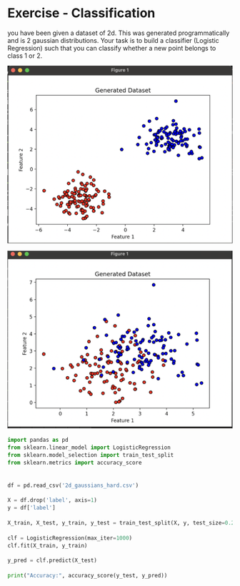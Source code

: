 # Exercise - Classification

you have been given a dataset of 2d.  This was generated programmatically and is 2 gaussian distributions.  Your task is to build a classifier (Logistic Regression) such that you can classify whether a new point belongs to class 1 or 2.

![2 class](../assets/dataset.png)

![2 class](../assets/dataset_hard.png)

```python
import pandas as pd
from sklearn.linear_model import LogisticRegression
from sklearn.model_selection import train_test_split
from sklearn.metrics import accuracy_score


df = pd.read_csv('2d_gaussians_hard.csv')

X = df.drop('label', axis=1)
y = df['label']

X_train, X_test, y_train, y_test = train_test_split(X, y, test_size=0.2)

clf = LogisticRegression(max_iter=1000)
clf.fit(X_train, y_train)

y_pred = clf.predict(X_test)

print("Accuracy:", accuracy_score(y_test, y_pred))
```